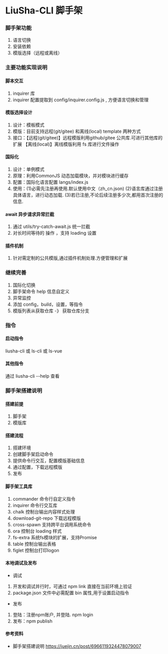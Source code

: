 # LiuSha-CLI 脚手架 

### 脚手架功能
1. 语言切换
2. 安装依赖
3. 模版选择（远程或离线）

### 主要功能实现说明
#### 脚本交互
1. inquirer 库
2. inquirer 配置提取到 config/inquirer.config.js , 方便语言切换和管理

#### 模版选择设计
1. 设计：模板模式
2. 模版：目前支持远程(git/gitee) 和离线(local) template 两种方式
3. 接口：【远程(git/gitee)】远程模版利用github/gitee 公共库.可进行其他库的扩展
        【离线(local)】离线模版利用 fs 库进行文件操作

#### 国际化
1. 设计：单例模式
2. 原理：利用CommonJS 动态加载模块，并对模块进行缓存
3. 配置：国际化语言配置 langs/index.js
4. 使用：(1)必需先注册再使用.默认使用中文（zh_cn.json)
        (2)语言库通过注册具体语言，进行动态加载.
        (3)若已注册,不论后续注册多少次,都用首次注册的信息.

#### await 异步请求异常拦截
1. 通过 utils/try-catch-await.js 统一拦截
2. 对长时间等待的 操作 ，支持 loading 设置

#### 插件机制
1. 针对需定制的公共模版,通过插件机制处理.方便管理和扩展

### 继续完善
1. 国际化切换
2. 脚手架命令 help 信息自定义
3. 异常监控
4. 添加 config，build，设置，等指令
5. 模版列表从获取仓库 -》 获取仓库分支

### 指令
#### 启动指令
liusha-cli 或 ls-cli 或 ls-vue

#### 其他指令
通过 liusha-cli --help 查看

### 脚手架搭建说明

#### 搭建前提
1. 脚手架
2. 模版库

#### 搭建流程
1. 搭建环境
2. 创建脚手架启动命令
3. 提供命令行交互，配置模版基础信息
4. 通过配置，下载远程模版
5. 发布

#### 脚手架工具库
1. commander 命令行自定义指令
2. inquirer 命令行交互库
3. chalk 控制台输出内容样式处理
4. download-git-repo 下载远程模版
5. cross-spawn 支持跨平台调用系统命令
6. ora 控制台 loading 样式
7. fs-extra 系统fs模块的扩展，支持Promise
8. table 控制台输出表格
9. figlet 控制台打印logon

#### 本地调试及发布
- 调试
1. 开发和调试并行时，可通过 npm link 直接在当前环境上验证
2. package.json 文件中必需配置 bin 属性,用于设置启动指令

- 发布
1. 登陆：注册npm账户, 并登陆. npm login
2. 发布：npm publish

#### 参考资料
- 脚手架搭建说明 https://juejin.cn/post/6966119324478079007